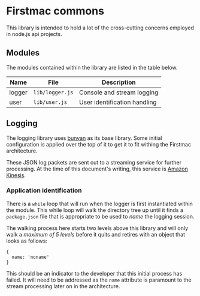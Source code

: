 # Firstmac commons 

This library is intended to hold a lot of the cross-cutting concerns employed in node.js api projects.

## Modules

The modules contained within the library are listed in the table below.

| Name | File          | Description                                                  |
|------|---------------|--------------------------------------------------------------|
|logger|`lib/logger.js`| Console and stream logging                                   |
|user  |`lib/user.js`  | User identification handling                                 |

## Logging

The logging library uses [bunyan](https://github.com/trentm/node-bunyan) as its base library. Some initial configuration is applied over the top of it to get it to fit withing the Firstmac architecture.

These JSON log packets are sent out to a streaming service for further processing. At the time of this document's writing, this service is [Amazon Kinesis](https://aws.amazon.com/kinesis/streams/).

### Application identification

There is a `while` loop that will run when the logger is first instantiated within the module. This while loop will walk the directory tree up until it finds a `package.json` file that is appropriate to be used to *name* the logging session.

The walking process here starts two levels above this library and will only walk a *maximum of 5 levels* before it quits and retires with an object that looks as follows:

```
{ 
  name: 'noname'
}
```

This should be an indicator to the developer that this initial process has failed. It will need to be addressed as the `name` attribute is paramount to the stream processing later on in the architecture.